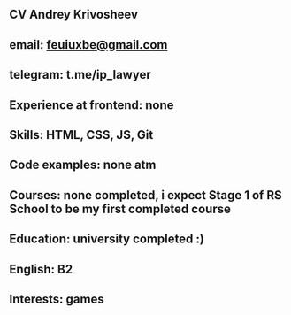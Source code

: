 ## CV Andrey Krivosheev
## email: feuiuxbe@gmail.com
## telegram: t.me/ip_lawyer
## Experience at frontend: none
## Skills: HTML, CSS, JS, Git
## Code examples: none atm
## Courses: none completed, i expect Stage 1 of RS School to be my first completed course
## Education: university completed :)
## English: B2
## Interests: games